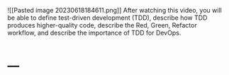 ![[Pasted image 20230618184611.png]]
After watching this video, you will be able to define test-driven development (TDD), describe how TDD produces higher-quality code, describe the Red, Green, Refactor workflow, and describe the importance of TDD for DevOps.
# __
